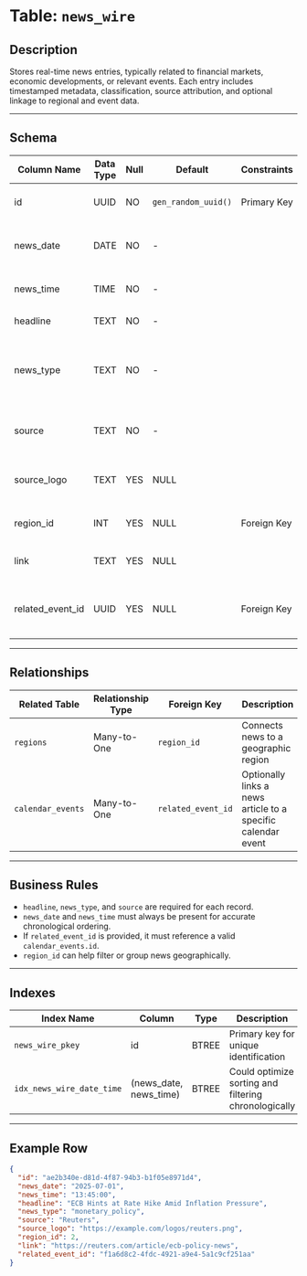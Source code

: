 # Table: `news_wire`

## Description

Stores real-time news entries, typically related to financial markets, economic developments, or relevant events. Each entry includes timestamped metadata, classification, source attribution, and optional linkage to regional and event data.

---

## Schema

| Column Name        | Data Type | Null | Default             | Constraints | Description                                                        |
| ------------------ | --------- | ---- | ------------------- | ----------- | ------------------------------------------------------------------ |
| id                 | UUID      | NO   | `gen_random_uuid()` | Primary Key | Unique identifier for the news entry                               |
| news_date          | DATE      | NO   | -                   |             | The calendar date when the news was reported                       |
| news_time          | TIME      | NO   | -                   |             | The exact time the news was published                              |
| headline           | TEXT      | NO   | -                   |             | Main headline text of the news                                     |
| news_type          | TEXT      | NO   | -                   |             | Type or category of the news (e.g., breaking, macro, policy, etc.) |
| source             | TEXT      | NO   | -                   |             | Source of the news (e.g., Bloomberg, Reuters)                      |
| source_logo        | TEXT      | YES  | NULL                |             | Optional URL pointing to the logo of the source                    |
| region_id          | INT       | YES  | NULL                | Foreign Key | Links to a region in the `regions` table                           |
| link               | TEXT      | YES  | NULL                |             | External link to the full news article                             |
| related_event_id   | UUID      | YES  | NULL                | Foreign Key | References an event in the `calendar_events` table (if applicable) |

---

## Relationships

| Related Table     | Relationship Type | Foreign Key        | Description                                                  |
| ----------------- | ----------------- | ------------------ | ------------------------------------------------------------ |
| `regions`         | Many-to-One       | `region_id`        | Connects news to a geographic region                         |
| `calendar_events` | Many-to-One       | `related_event_id` | Optionally links a news article to a specific calendar event |

---

## Business Rules

* `headline`, `news_type`, and `source` are required for each record.
* `news_date` and `news_time` must always be present for accurate chronological ordering.
* If `related_event_id` is provided, it must reference a valid `calendar_events.id`.
* `region_id` can help filter or group news geographically.

---

## Indexes

| Index Name                | Column                   | Type  | Description                                          |
| ------------------------- | ------------------------ | ----- | ---------------------------------------------------- |
| `news_wire_pkey`          | id                       | BTREE | Primary key for unique identification                |
| `idx_news_wire_date_time` | (news_date, news_time)   | BTREE | Could optimize sorting and filtering chronologically |

---

## Example Row

```json
{
  "id": "ae2b340e-d81d-4f87-94b3-b1f05e8971d4",
  "news_date": "2025-07-01",
  "news_time": "13:45:00",
  "headline": "ECB Hints at Rate Hike Amid Inflation Pressure",
  "news_type": "monetary_policy",
  "source": "Reuters",
  "source_logo": "https://example.com/logos/reuters.png",
  "region_id": 2,
  "link": "https://reuters.com/article/ecb-policy-news",
  "related_event_id": "f1a6d8c2-4fdc-4921-a9e4-5a1c9cf251aa"
}
```